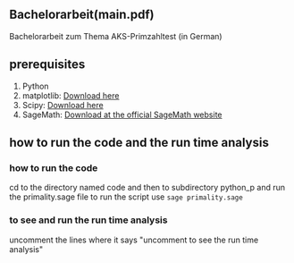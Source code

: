 ## Bachelorarbeit(main.pdf)
Bachelorarbeit zum Thema AKS-Primzahltest (in German)




## prerequisites
1. Python
2. matplotlib: [Download here](https://matplotlib.org/tutorials/index.html)
3. Scipy: [Download here](https://www.scipy.org/)
2. SageMath: [Download at the official SageMath website](https://www.sagemath.org/)

## how to run the code and the run time analysis 
### how to run the code
cd to the directory named code and then to subdirectory python_p and run the primality.sage file to run the script use `sage primality.sage`
### to see and run the run time analysis
uncomment the lines where it says "uncomment to see the run time analysis" 

